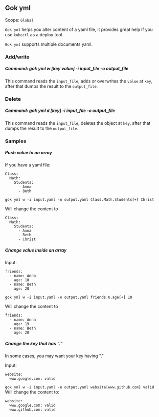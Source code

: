 ## Gok yml
Scope: `Global`

`Gok yml` helps you alter content of a yaml file, it provides great help if you use `kubectl` as a deploy tool.

`Gok yml` supports multiple documents yaml.

### Add/write

##### Command: gok yml w [key value] -i input_file -o output_file

This command reads the `input_file`, adds or overwrites the `value` at `key`, after that dumps the result to the `output_file`.

### Delete

##### Command: gok yml d [key] -i input_file -o output_file

This command reads the `input_file`, deletes the object at `key`, after that dumps the result to the `output_file`.

### Samples

##### Push value to an array

If you have a yaml file:
```
Class:
  Math:
    Students:
      - Anna
      - Beth
```

`gok yml w -i input.yaml -o output.yaml Class.Math.Students[+] Christ`

Will change the content to
```
Class:
  Math:
    Students:
      - Anna
      - Beth
      - Christ
```

##### Change value inside an array

Input:
```
friends:
  - name: Anna
    age: 10
  - name: Beth
    age: 20
```

`gok yml w -i input.yaml -o output.yaml friends.0.age[+] 19`

Will change the content to
```
friends:
  - name: Anna
    age: 19
  - name: Beth
    age: 20
```
##### Change the key that has "."

In some cases, you may want your key having "."

Input:
```
website:
  www.google.com: valid
```

`gok yml w -i input.yaml -o output.yaml website[www.github.com] valid`
Will change the content to:
```
website:
  www.google.com: valid
  www.github.com: valid
```
